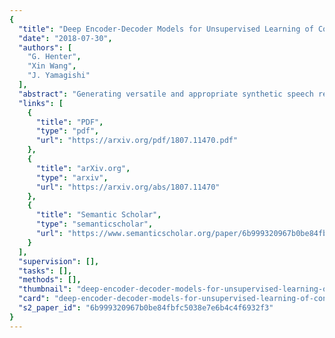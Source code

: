 ```yaml
---
{
  "title": "Deep Encoder-Decoder Models for Unsupervised Learning of Controllable Speech Synthesis",
  "date": "2018-07-30",
  "authors": [
    "G. Henter",
    "Xin Wang",
    "J. Yamagishi"
  ],
  "abstract": "Generating versatile and appropriate synthetic speech requires control over the output expression separate from the spoken text. Important non-textual speech variation is seldom annotated, in which case output control must be learned in an unsupervised fashion. In this paper, we perform an in-depth study of methods for unsupervised learning of control in statistical speech synthesis. For example, we show that popular unsupervised training heuristics can be interpreted as variational inference in certain autoencoder models. We additionally connect these models to VQ-VAEs, another, recently-proposed class of deep variational autoencoders, which we show can be derived from a very similar mathematical argument. The implications of these new probabilistic interpretations are discussed. We illustrate the utility of the various approaches with an application to acoustic modelling for emotional speech synthesis, where the unsupervised methods for learning expression control (without access to emotional labels) are found to give results that in many aspects match or surpass the previous best supervised approach.",
  "links": [
    {
      "title": "PDF",
      "type": "pdf",
      "url": "https://arxiv.org/pdf/1807.11470.pdf"
    },
    {
      "title": "arXiv.org",
      "type": "arxiv",
      "url": "https://arxiv.org/abs/1807.11470"
    },
    {
      "title": "Semantic Scholar",
      "type": "semanticscholar",
      "url": "https://www.semanticscholar.org/paper/6b999320967b0be84fbfc5038e7e6b4c4f6932f3"
    }
  ],
  "supervision": [],
  "tasks": [],
  "methods": [],
  "thumbnail": "deep-encoder-decoder-models-for-unsupervised-learning-of-controllable-speech-synthesis-thumb.jpg",
  "card": "deep-encoder-decoder-models-for-unsupervised-learning-of-controllable-speech-synthesis-card.jpg",
  "s2_paper_id": "6b999320967b0be84fbfc5038e7e6b4c4f6932f3"
}
---
```


